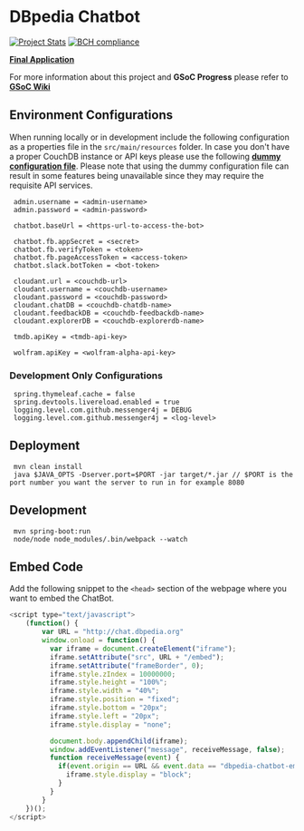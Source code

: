 # DBpedia Chatbot

[![Project Stats](https://www.openhub.net/p/dbpedia-chatbot/widgets/project_thin_badge.gif)](https://www.openhub.net/p/dbpedia-chatbot) [![BCH compliance](https://bettercodehub.com/edge/badge/dbpedia/chatbot?branch=master)](https://bettercodehub.com/)

**[Final Application](http://chat.dbpedia.org)**

For more information about this project and **GSoC Progress** please refer to **[GSoC Wiki](https://github.com/dbpedia/chatbot/wiki/GSoC-2017:-Chatbot-for-DBpedia)**

## Environment Configurations
When running locally or in development include the following configuration as a properties file in the `src/main/resources` folder. In case you don't have a proper CouchDB instance or API keys please use the following **[dummy configuration file](https://gist.github.com/ram-g-athreya/ba25de412bf7146ccbf25c3c881ff161)**. Please note that using the dummy configuration file can result in some features being unavailable since they may require the requisite API services.   

     admin.username = <admin-username>
     admin.password = <admin-password>
     
     chatbot.baseUrl = <https-url-to-access-the-bot>
     
     chatbot.fb.appSecret = <secret>
     chatbot.fb.verifyToken = <token>
     chatbot.fb.pageAccessToken = <access-token>
     chatbot.slack.botToken = <bot-token>

     cloudant.url = <couchdb-url>
     cloudant.username = <couchdb-username>
     cloudant.password = <couchdb-password>
     cloudant.chatDB = <couchdb-chatdb-name>
     cloudant.feedbackDB = <couchdb-feedbackdb-name>
     cloudant.explorerDB = <couchdb-explorerdb-name>

     tmdb.apiKey = <tmdb-api-key>

     wolfram.apiKey = <wolfram-alpha-api-key>     

### Development Only Configurations
     spring.thymeleaf.cache = false
     spring.devtools.livereload.enabled = true
     logging.level.com.github.messenger4j = DEBUG
     logging.level.com.github.messenger4j = <log-level>

## Deployment
     mvn clean install
     java $JAVA_OPTS -Dserver.port=$PORT -jar target/*.jar // $PORT is the port number you want the server to run in for example 8080

## Development
     mvn spring-boot:run
     node/node node_modules/.bin/webpack --watch

## Embed Code
Add the following snippet to the `<head>` section of the webpage where you want to embed the ChatBot.
```javascript
<script type="text/javascript">
    (function() {
        var URL = "http://chat.dbpedia.org"
        window.onload = function() {
          var iframe = document.createElement("iframe");
          iframe.setAttribute("src", URL + "/embed");
          iframe.setAttribute("frameBorder", 0);
          iframe.style.zIndex = 10000000;
          iframe.style.height = "100%";
          iframe.style.width = "40%";
          iframe.style.position = "fixed";
          iframe.style.bottom = "20px";
          iframe.style.left = "20px";
          iframe.style.display = "none";

          document.body.appendChild(iframe);
          window.addEventListener("message", receiveMessage, false);
          function receiveMessage(event) {
            if(event.origin == URL && event.data == "dbpedia-chatbot-embed-loaded") {
              iframe.style.display = "block";
            }
          }
        }
    })();
</script>
```
